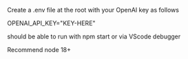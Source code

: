 Create a .env file at the root with your OpenAI key as follows 

OPENAI_API_KEY="KEY-HERE"

should be able to run with npm start or via VScode debugger

Recommend node 18+
